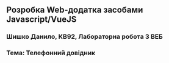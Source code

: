 ## Розробка Web-додатка засобами Javascript/VueJS

### Шишко Данило, КВ92, Лабораторна робота 3 ВЕБ

### Тема: Телефонний довідник
